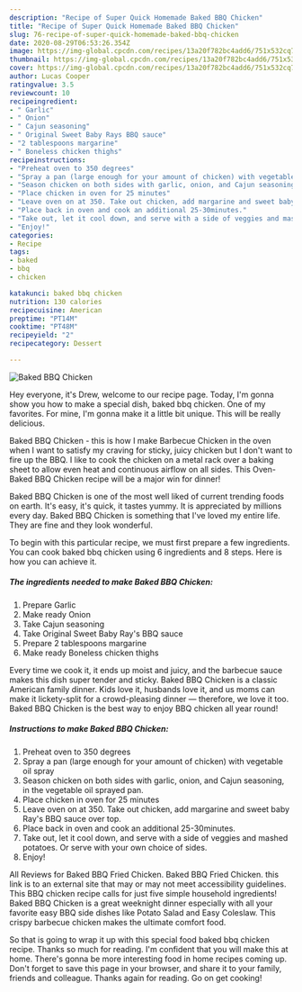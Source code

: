 ```yaml
---
description: "Recipe of Super Quick Homemade Baked BBQ Chicken"
title: "Recipe of Super Quick Homemade Baked BBQ Chicken"
slug: 76-recipe-of-super-quick-homemade-baked-bbq-chicken
date: 2020-08-29T06:53:26.354Z
image: https://img-global.cpcdn.com/recipes/13a20f782bc4add6/751x532cq70/baked-bbq-chicken-recipe-main-photo.jpg
thumbnail: https://img-global.cpcdn.com/recipes/13a20f782bc4add6/751x532cq70/baked-bbq-chicken-recipe-main-photo.jpg
cover: https://img-global.cpcdn.com/recipes/13a20f782bc4add6/751x532cq70/baked-bbq-chicken-recipe-main-photo.jpg
author: Lucas Cooper
ratingvalue: 3.5
reviewcount: 10
recipeingredient:
- " Garlic"
- " Onion"
- " Cajun seasoning"
- " Original Sweet Baby Rays BBQ sauce"
- "2 tablespoons margarine"
- " Boneless chicken thighs"
recipeinstructions:
- "Preheat oven to 350 degrees"
- "Spray a pan (large enough for your amount of chicken) with vegetable oil spray"
- "Season chicken on both sides with garlic, onion, and Cajun seasoning, in the vegetable oil sprayed pan."
- "Place chicken in oven for 25 minutes"
- "Leave oven on at 350. Take out chicken, add margarine and sweet baby Ray&#39;s BBQ sauce over top."
- "Place back in oven and cook an additional 25-30minutes."
- "Take out, let it cool down, and serve with a side of veggies and mashed potatoes. Or serve with your own choice of sides."
- "Enjoy!"
categories:
- Recipe
tags:
- baked
- bbq
- chicken

katakunci: baked bbq chicken 
nutrition: 130 calories
recipecuisine: American
preptime: "PT14M"
cooktime: "PT48M"
recipeyield: "2"
recipecategory: Dessert

---
```



![Baked BBQ Chicken](https://img-global.cpcdn.com/recipes/13a20f782bc4add6/751x532cq70/baked-bbq-chicken-recipe-main-photo.jpg)

Hey everyone, it's Drew, welcome to our recipe page. Today, I'm gonna show you how to make a special dish, baked bbq chicken. One of my favorites. For mine, I'm gonna make it a little bit unique. This will be really delicious.

Baked BBQ Chicken - this is how I make Barbecue Chicken in the oven when I want to satisfy my craving for sticky, juicy chicken but I don&#39;t want to fire up the BBQ. I like to cook the chicken on a metal rack over a baking sheet to allow even heat and continuous airflow on all sides. This Oven-Baked BBQ Chicken recipe will be a major win for dinner!

Baked BBQ Chicken is one of the most well liked of current trending foods on earth. It's easy, it's quick, it tastes yummy. It is appreciated by millions every day. Baked BBQ Chicken is something that I've loved my entire life. They are fine and they look wonderful.


To begin with this particular recipe, we must first prepare a few ingredients. You can cook baked bbq chicken using 6 ingredients and 8 steps. Here is how you can achieve it.

<!--inarticleads1-->

##### The ingredients needed to make Baked BBQ Chicken:

1. Prepare  Garlic
1. Make ready  Onion
1. Take  Cajun seasoning
1. Take  Original Sweet Baby Ray&#39;s BBQ sauce
1. Prepare 2 tablespoons margarine
1. Make ready  Boneless chicken thighs


Every time we cook it, it ends up moist and juicy, and the barbecue sauce makes this dish super tender and sticky. Baked BBQ Chicken is a classic American family dinner. Kids love it, husbands love it, and us moms can make it lickety-split for a crowd-pleasing dinner — therefore, we love it too. Baked BBQ Chicken is the best way to enjoy BBQ chicken all year round! 

<!--inarticleads2-->

##### Instructions to make Baked BBQ Chicken:

1. Preheat oven to 350 degrees
1. Spray a pan (large enough for your amount of chicken) with vegetable oil spray
1. Season chicken on both sides with garlic, onion, and Cajun seasoning, in the vegetable oil sprayed pan.
1. Place chicken in oven for 25 minutes
1. Leave oven on at 350. Take out chicken, add margarine and sweet baby Ray&#39;s BBQ sauce over top.
1. Place back in oven and cook an additional 25-30minutes.
1. Take out, let it cool down, and serve with a side of veggies and mashed potatoes. Or serve with your own choice of sides.
1. Enjoy!


All Reviews for Baked BBQ Fried Chicken. Baked BBQ Fried Chicken. this link is to an external site that may or may not meet accessibility guidelines. This BBQ chicken recipe calls for just five simple household ingredients! Baked BBQ Chicken is a great weeknight dinner especially with all your favorite easy BBQ side dishes like Potato Salad and Easy Coleslaw. This crispy barbecue chicken makes the ultimate comfort food. 

So that is going to wrap it up with this special food baked bbq chicken recipe. Thanks so much for reading. I'm confident that you will make this at home. There's gonna be more interesting food in home recipes coming up. Don't forget to save this page in your browser, and share it to your family, friends and colleague. Thanks again for reading. Go on get cooking!
